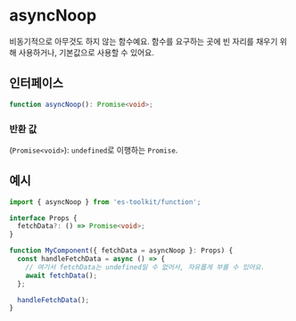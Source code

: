 # asyncNoop

비동기적으로 아무것도 하지 않는 함수예요. 함수를 요구하는 곳에 빈 자리를 채우기 위해 사용하거나, 기본값으로 사용할 수 있어요.

## 인터페이스

```typescript
function asyncNoop(): Promise<void>;
```

### 반환 값

(`Promise<void>`): `undefined`로 이행하는 `Promise`.

## 예시

```typescript
import { asyncNoop } from 'es-toolkit/function';

interface Props {
  fetchData?: () => Promise<void>;
}

function MyComponent({ fetchData = asyncNoop }: Props) {
  const handleFetchData = async () => {
    // 여기서 fetchData는 undefined일 수 없어서, 자유롭게 부를 수 있어요.
    await fetchData();
  };

  handleFetchData();
}
```

